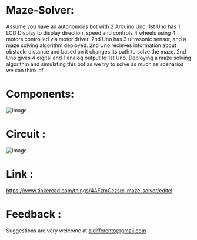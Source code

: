 # Maze-Solver:
  Assume you have an autonomous bot with 2 Arduino Uno. 1st Uno has 1 LCD Display to display direction,
  speed and controls 4 wheels using 4 motors controlled via motor driver. 2nd Uno has 3 ultrasonic sensor,
  and a maze solving algorithm deployed. 2nd Uno recieves information about obstacle distance and based 
  on it changes its path to solve the maze. 2nd Uno gives 4 digital and 1 analog output to 1st Uno.
  Deploying a maze solving algorithm and simulating this bot as we try to solve as much as scenarios we can 
  think of.
# Components:
![image](https://user-images.githubusercontent.com/107374002/190832471-8301c154-563f-48f5-8bed-22a2d54500c5.png)

# Circuit :
![image](https://user-images.githubusercontent.com/107374002/190831391-292059a3-6359-4897-9601-acaaa5b530fc.png)


# Link :
 https://www.tinkercad.com/things/4AFzmCczsrc-maze-solver/editel

# Feedback :
Suggestions are very welcome at aldifferento@gmail.com
